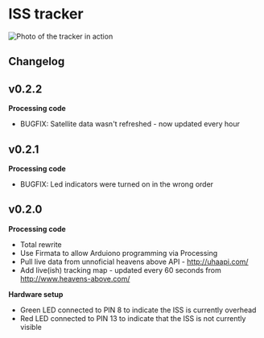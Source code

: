 # ISS tracker 

![Photo of the tracker in action](https://p.twimg.com/ArMjPLTCIAAmHgB.jpg)

## Changelog

## v0.2.2
**Processing code**
* BUGFIX: Satellite data wasn't refreshed - now updated every hour

## v0.2.1
**Processing code**
* BUGFIX: Led indicators were turned on in the wrong order

## v0.2.0 
**Processing code**
* Total rewrite
* Use Firmata to allow Arduiono programming via Processing
* Pull live data from unnoficial heavens above API - http://uhaapi.com/
* Add live(ish) tracking map - updated every 60 seconds from http://www.heavens-above.com/

**Hardware setup**
* Green LED connected to PIN 8 to indicate the ISS is currently overhead
* Red LED connected to PIN 13 to indicate that the ISS is not currently visible
